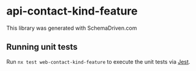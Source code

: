 
# api-contact-kind-feature

This library was generated with SchemaDriven.com

## Running unit tests

Run `nx test web-contact-kind-feature` to execute the unit tests via [Jest](https://jestjs.io).

